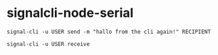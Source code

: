 # signalcli-node-serial

```
signal-cli -u USER send -m "hallo from the cli again!" RECIPIENT

signal-cli -u USER receive
```